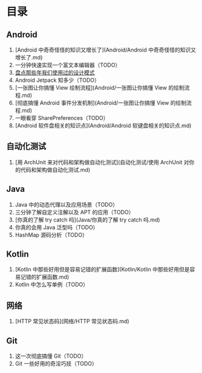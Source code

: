 # 目录

## Android

1. [Android 中奇奇怪怪的知识又增长了](Android/Android 中奇奇怪怪的知识又增长了.md)
2. 一分钟快速实现一个富文本编辑器（TODO）
3. [盘点那些年我们使用过的设计模式](Android/盘点那些年我们使用过的架构模式.md)
4. Android Jetpack 知多少（TODO）
5. [一张图让你搞懂 View 绘制流程](Android/一张图让你搞懂 View 的绘制流程.md)
6. [彻底搞懂 Android 事件分发机制](Android/一张图让你搞懂 View 的绘制流程.md)
7. 一眼看穿 SharePreferences（TODO）
8. [Android 软件盘相关的知识点](Android/Android 软键盘相关的知识点.md)

## 自动化测试

1. [用 ArchUnit 来对代码和架构做自动化测试](自动化测试/使用 ArchUnit 对你的代码和架构做自动化测试.md)

## Java

1. Java 中的动态代理以及应用场景（TODO）
2. 三分钟了解自定义注解以及 APT 的应用（TODO）
3. [你真的了解 try catch 吗](Java/你真的了解 try catch 吗.md)
4. 你真的会用 Java 泛型吗（TODO）
5. HashMap 源码分析（TODO）

## Kotlin

1. [Kotlin 中那些好用但是容易记错的扩展函数](Kotlin/Kotlin 中那些好用但是容易记错的扩展函数.md)
2. Kotlin 中怎么写单例（TODO）

## 网络

1. [HTTP 常见状态码](网络/HTTP 常见状态码.md)

## Git

1. 这一次彻底搞懂 Git（TODO）
2. Git 一些好用的奇淫巧技（TODO）



